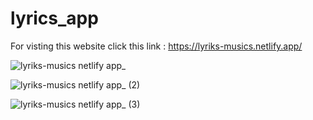 # lyrics_app

For visting  this website click this link :
https://lyriks-musics.netlify.app/

![lyriks-musics netlify app_](https://github.com/RishabhGithub7348/lyrics_app/assets/75687649/0558a2fd-9015-4725-9729-6bf21fe3b9f9)

![lyriks-musics netlify app_ (2)](https://github.com/RishabhGithub7348/lyrics_app/assets/75687649/f29dbc0b-6b9d-4cca-b202-97a547b1e7c8)

![lyriks-musics netlify app_ (3)](https://github.com/RishabhGithub7348/lyrics_app/assets/75687649/404a3e9e-6f2a-471f-9d5f-2c7c9a3c48d9)








 
